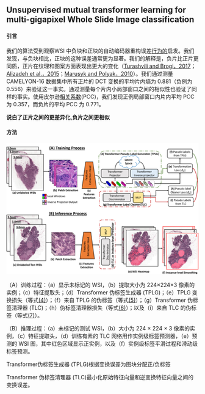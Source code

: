 ## Unsupervised mutual transformer learning for multi-gigapixel Whole Slide Image classification

#### 引言

我们的算法受到观察WSI 中负块和正块的自动编码器重构误差[行为的](https://www.sciencedirect.com/topics/neuroscience/behavior-neuroscience)启发。我们发现，与负块相比，正块的这种误差通常更为显著。我们的解释是，负片比正片更同质，正片在纹理和图案方面表现出更大的变化（[Turashvili and Brogi，2017](https://www.sciencedirect.com/science/article/pii/S1361841524001282#b67)；[Alizadeh et al.，2015](https://www.sciencedirect.com/science/article/pii/S1361841524001282#b2)；[Marusyk and Polyak，2010](https://www.sciencedirect.com/science/article/pii/S1361841524001282#b53)）。我们通过测量 CAMELYON-16 数据集中所有正片的 DCT 变换的平均片内熵为 0.881（负例为 0.556）来验证这一事实。通过测量每个片内小局部窗口之间的相似性也验证了同样的事实。使用皮尔逊[相关系数](https://www.sciencedirect.com/topics/earth-and-planetary-sciences/correlation-coefficient)(PCC)，我们发现正例局部窗口内片内平均 PCC 为 0.357，而负片的平均 PCC 为 0.771。

**说白了正片之间的更差异化,负片之间更相似**

#### 方法

![img](./assest/UMTL/1-s2.0-S1361841524001282-gr2_lrg.jpg)

（A）训练过程：（a）显示未标记的 WSI，（b）提取大小为 224×224×3 像素的实例；（c）特征提取头；（d）Transformer 伪标签生成器 (TPLG)；（e）TPLG 变换损失（等式[(4)](https://www.sciencedirect.com/science/article/pii/S1361841524001282#fd4)）；（f）来自 TPLG 的伪标签（等式[(5)](https://www.sciencedirect.com/science/article/pii/S1361841524001282#fd5)）；（g）Transformer 伪标签清理器 (TLC)；（h）伪标签清理器损失（等式[(6)](https://www.sciencedirect.com/science/article/pii/S1361841524001282#fd6)）；以及（i）来自 TLC 的伪标签（等式[(7)](https://www.sciencedirect.com/science/article/pii/S1361841524001282#fd7)）。 

（B）推理过程：（a）未标记的测试 WSI，（b）大小为 224 × 224 × 3 像素的实例，（c）特征提取头，（d）训练有素的 TLC 网络用作实例级标签预测器，（e）预测的 WSI 图，其中红色区域显示正实例，以及（f）实例级标签平滑过程和滑动级标签预测。

Transformer伪标签生成器 (TPLG)根据变换误差为图块分配正/负标签

Transformer 伪标签清理器 (TLC)最小化原始特征向量和逆变换特征向量之间的变换误差。